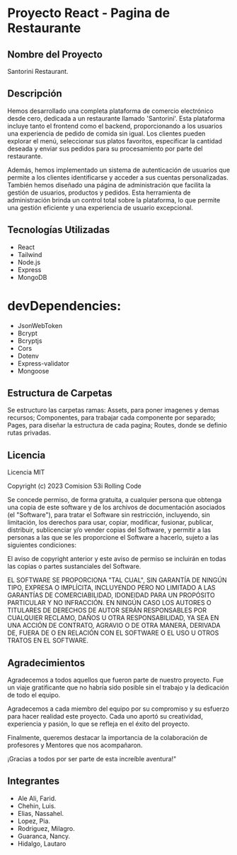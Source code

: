 # Proyecto React - Pagina de Restaurante

## Nombre del Proyecto
Santorini Restaurant.

## Descripción
Hemos desarrollado una completa plataforma de comercio electrónico desde cero, dedicada a un restaurante llamado 'Santorini'. Esta plataforma incluye tanto el frontend como el backend, proporcionando a los usuarios una experiencia de pedido de comida sin igual. Los clientes pueden explorar el menú, seleccionar sus platos favoritos, especificar la cantidad deseada y enviar sus pedidos para su procesamiento por parte del restaurante.

Además, hemos implementado un sistema de autenticación de usuarios que permite a los clientes identificarse y acceder a sus cuentas personalizadas. También hemos diseñado una página de administración que facilita la gestión de usuarios, productos y pedidos. Esta herramienta de administración brinda un control total sobre la plataforma, lo que permite una gestión eficiente y una experiencia de usuario excepcional.

## Tecnologías Utilizadas
* React
* Tailwind
* Node.js
* Express
* MongoDB

 # devDependencies: 
 
* JsonWebToken
* Bcrypt
* Bcryptjs
* Cors
* Dotenv
* Express-validator
* Mongoose

## Estructura de Carpetas
Se estructuro las carpetas ramas: Assets, para poner imagenes y demas recursos; Componentes, para trabajar cada componente por separado; Pages, para diseñar la estructura de cada pagina; Routes, donde se definio rutas privadas.

## Licencia
Licencia MIT

Copyright (c) 2023 Comision 53i Rolling Code

Se concede permiso, de forma gratuita, a cualquier persona que obtenga una copia de este software y de los archivos de documentación asociados (el "Software"), para tratar el Software sin restricción, incluyendo, sin limitación, los derechos para usar, copiar, modificar, fusionar, publicar, distribuir, sublicenciar y/o vender copias del Software, y permitir a las personas a las que se les proporcione el Software a hacerlo, sujeto a las siguientes condiciones:

El aviso de copyright anterior y este aviso de permiso se incluirán en todas las copias o partes sustanciales del Software.

EL SOFTWARE SE PROPORCIONA "TAL CUAL", SIN GARANTÍA DE NINGÚN TIPO, EXPRESA O IMPLÍCITA, INCLUYENDO PERO NO LIMITADO A LAS GARANTÍAS DE COMERCIABILIDAD, IDONEIDAD PARA UN PROPÓSITO PARTICULAR Y NO INFRACCIÓN. EN NINGÚN CASO LOS AUTORES O TITULARES DE DERECHOS DE AUTOR SERÁN RESPONSABLES POR CUALQUIER RECLAMO, DAÑOS U OTRA RESPONSABILIDAD, YA SEA EN UNA ACCIÓN DE CONTRATO, AGRAVIO O DE OTRA MANERA, DERIVADA DE, FUERA DE O EN RELACIÓN CON EL SOFTWARE O EL USO U OTROS TRATOS EN EL SOFTWARE.



## Agradecimientos
Agradecemos a todos aquellos que fueron parte de nuestro proyecto. Fue un viaje gratificante que no habría sido posible sin el trabajo y la dedicación de todo el equipo.

Agradecemos a cada miembro del equipo por su compromiso y su esfuerzo para hacer realidad este proyecto. Cada uno aportó su creatividad, experiencia y pasión, lo que se refleja en el éxito del proyecto.

Finalmente, queremos destacar la importancia de la colaboración de profesores y Mentores que nos acompañaron.

¡Gracias a todos por ser parte de esta increíble aventura!"


## Integrantes

* Ale Ali, Farid.
* Chehin, Luis.
* Elias, Nassahel.
* Lopez, Pia.
* Rodriguez, Milagro.
* Guaranca, Nancy.
* Hidalgo, Lautaro


